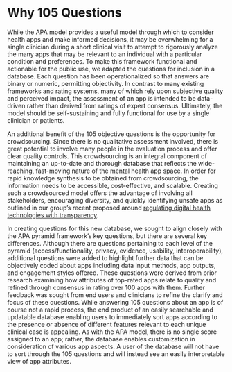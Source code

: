 # Why 105 Questions

While the APA model provides a useful model through which to consider health apps and make informed decisions, it may be overwhelming for a single clinician during a short clinical visit to attempt to rigorously analyze the many apps that may be relevant to an individual with a particular condition and preferences. To make this framework functional and actionable for the public use, we adapted the questions for inclusion in a database.  Each question has been operationalized so that answers are binary or numeric, permitting objectivity. In contrast to many existing frameworks and rating systems, many of which rely upon subjective quality and perceived impact, the assessment of an app is intended to be data-driven rather than derived from ratings of expert consensus. Ultimately, the model should be self-sustaining and fully functional for use by a single clinician or patients. 

An additional benefit of the 105 objective questions is the opportunity for crowdsourcing. Since there is no qualitative assessment involved, there is great potential to involve many people in the evaluation process and offer clear quality controls. This crowdsourcing is an integral component of maintaining an up-to-date and thorough database that reflects the wide-reaching, fast-moving nature of the mental health app space. In order for rapid knowledge synthesis to be obtained from crowdsourcing, the information needs to be accessible, cost-effective, and scalable. Creating such a crowdsourced model offers the advantage of involving all stakeholders, encouraging diversity, and quickly identifying unsafe apps as outlined in our group’s recent proposed around [regulating digital health technologies with transparency](https://bmcmedicine.biomedcentral.com/articles/10.1186/s12916-019-1447-x).

In creating questions for this new database, we sought to align closely with the APA pyramid framework’s key questions, but there are several key differences. Although there are questions pertaining to each level of the pyramid (access/functionality, privacy, evidence, usability, interoperability), additional questions were added to highlight further data that can be objectively coded about apps including data input methods, app outputs, and engagement styles offered. These questions were derived from prior research examining how attributes of top-rated apps relate to quality and refined through consensus in rating over 100 apps with them. Further feedback was sought from end users  and clinicians to refine the clarify and focus of these questions. While answering 105 questions about an app is of course not a rapid process, the end product of an easily searchable and updatable database enabling users to immediately sort apps according to the presence or absence of different features relevant to each unique clinical case is appealing. As with the APA model, there is no single score assigned to an app; rather, the database enables customization in consideration of various app aspects. A user of the database will not have to sort through the 105 questions and will instead see an easily interpretable view of app attributes.
